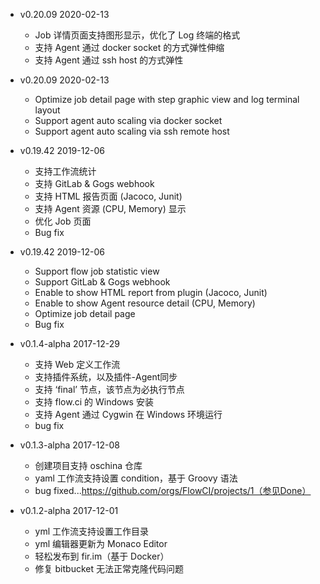 - v0.20.09 2020-02-13
  * Job 详情页面支持图形显示，优化了 Log 终端的格式
  * 支持 Agent 通过 docker socket 的方式弹性伸缩
  * 支持 Agent 通过 ssh host 的方式弹性

- v0.20.09 2020-02-13
  * Optimize job detail page with step graphic view and log terminal layout
  * Support agent auto scaling via docker socket
  * Support agent auto scaling via ssh remote host

- v0.19.42 2019-12-06
  * 支持工作流统计
  * 支持 GitLab & Gogs webhook
  * 支持 HTML 报告页面 (Jacoco, Junit)
  * 支持 Agent 资源 (CPU, Memory) 显示
  * 优化 Job 页面
  * Bug fix
  
- v0.19.42 2019-12-06
  * Support flow job statistic view 
  * Support GitLab & Gogs webhook
  * Enable to show HTML report from plugin (Jacoco, Junit)
  * Enable to show Agent resource detail (CPU, Memory)
  * Optimize job detail page
  * Bug fix

- v0.1.4-alpha 2017-12-29
  * 支持 Web 定义工作流
  * 支持插件系统，以及插件-Agent同步
  * 支持 ‘final’ 节点，该节点为必执行节点
  * 支持 flow.ci 的 Windows 安装
  * 支持 Agent 通过 Cygwin 在 Windows 环境运行
  * bug fix
  
- v0.1.3-alpha 2017-12-08
  * 创建项目支持 oschina 仓库
  * yaml 工作流支持设置 condition，基于 Groovy 语法
  * bug fixed...https://github.com/orgs/FlowCI/projects/1（参见Done）
  
- v0.1.2-alpha 2017-12-01
  * yml 工作流支持设置工作目录    
  * yml 编辑器更新为 Monaco Editor
  * 轻松发布到 fir.im（基于 Docker）
  * 修复 bitbucket 无法正常克隆代码问题
